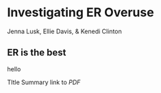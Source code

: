 # Investigating ER Overuse
Jenna Lusk, Ellie Davis, & Kenedi Clinton
## ER is the best
hello

TItle
Summary
link to _PDF_

